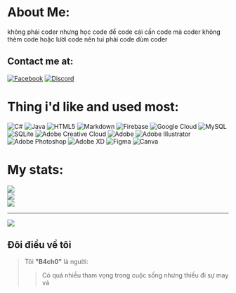 # About Me:
không phải coder nhưng học code để code cái cần code mà coder không thèm code hoặc lười code nên tui phải code dùm coder<br>

## Contact me at:
[![Facebook](https://img.shields.io/badge/Facebook-%231877F2.svg?logo=Facebook&logoColor=white)](https://facebook.com/Bachogankteam)  [![Discord](https://img.shields.io/badge/Discord-%237289DA.svg?logo=discord&logoColor=white)](https:/discord.com) 
# Thing i'd like and used most:
![C#](https://img.shields.io/badge/c%23-%23239120.svg?style=for-the-badge&logo=c-sharp&logoColor=white) ![Java](https://img.shields.io/badge/java-%23ED8B00.svg?style=for-the-badge&logo=openjdk&logoColor=white) ![HTML5](https://img.shields.io/badge/html5-%23E34F26.svg?style=for-the-badge&logo=html5&logoColor=white) ![Markdown](https://img.shields.io/badge/markdown-%23000000.svg?style=for-the-badge&logo=markdown&logoColor=white) ![Firebase](https://img.shields.io/badge/firebase-%23039BE5.svg?style=for-the-badge&logo=firebase) ![Google Cloud](https://img.shields.io/badge/GoogleCloud-%234285F4.svg?style=for-the-badge&logo=google-cloud&logoColor=white) ![MySQL](https://img.shields.io/badge/mysql-%2300000f.svg?style=for-the-badge&logo=mysql&logoColor=white) ![SQLite](https://img.shields.io/badge/sqlite-%2307405e.svg?style=for-the-badge&logo=sqlite&logoColor=white) ![Adobe Creative Cloud](https://img.shields.io/badge/Adobe%20Creative%20Cloud-DA1F26.svg?style=for-the-badge&logo=Adobe%20Creative%20Cloud&logoColor=white) ![Adobe](https://img.shields.io/badge/adobe-%23FF0000.svg?style=for-the-badge&logo=adobe&logoColor=white) ![Adobe Illustrator](https://img.shields.io/badge/adobe%20illustrator-%23FF9A00.svg?style=for-the-badge&logo=adobe%20illustrator&logoColor=white) ![Adobe Photoshop](https://img.shields.io/badge/adobe%20photoshop-%2331A8FF.svg?style=for-the-badge&logo=adobe%20photoshop&logoColor=white) ![Adobe XD](https://img.shields.io/badge/Adobe%20XD-470137?style=for-the-badge&logo=Adobe%20XD&logoColor=#FF61F6) ![Figma](https://img.shields.io/badge/figma-%23F24E1E.svg?style=for-the-badge&logo=figma&logoColor=white) ![Canva](https://img.shields.io/badge/Canva-%2300C4CC.svg?style=for-the-badge&logo=Canva&logoColor=white)
# My stats:
![](https://github-readme-stats.vercel.app/api?username=noitinhyeubocdau&theme=dark&hide_border=false&include_all_commits=false&count_private=false)<br/>
![](https://github-readme-streak-stats.herokuapp.com/?user=noitinhyeubocdau&theme=dark&hide_border=false)<br/>
![](https://github-readme-stats.vercel.app/api/top-langs/?username=noitinhyeubocdau&theme=dark&hide_border=false&include_all_commits=false&count_private=false&layout=compact)

---
[![](https://visitcount.itsvg.in/api?id=noitinhyeubocdau&icon=0&color=0)](https://visitcount.itsvg.in)

## Đôi điều về tôi
> Tôi **"B4ch0"** là người:
>> Có quá nhiều tham vọng trong cuộc sống nhưng thiếu đi sự may vá

